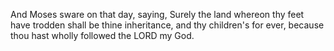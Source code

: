 And Moses sware on that day, saying, Surely the land whereon thy feet have trodden shall be thine inheritance, and thy children's for ever, because thou hast wholly followed the LORD my God.
